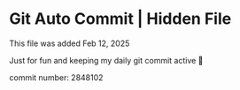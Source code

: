 # Git Auto Commit | Hidden File

This file was added Feb 12, 2025

Just for fun and keeping my daily git commit active 🤪

commit number: 2848102
